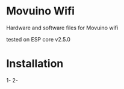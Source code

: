 # Movuino Wifi
Hardware and software files for Movuino wifi

tested on ESP core v2.5.0

# Installation

1- 
2- 

